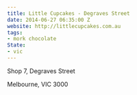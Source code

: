 ```yaml
---
title: Little Cupcakes - Degraves Street
date: 2014-06-27 06:35:00 Z
website: http://littlecupcakes.com.au
tags:
- mork chocolate
State:
- vic
---
```


Shop 7, Degraves Street

Melbourne, VIC 3000
